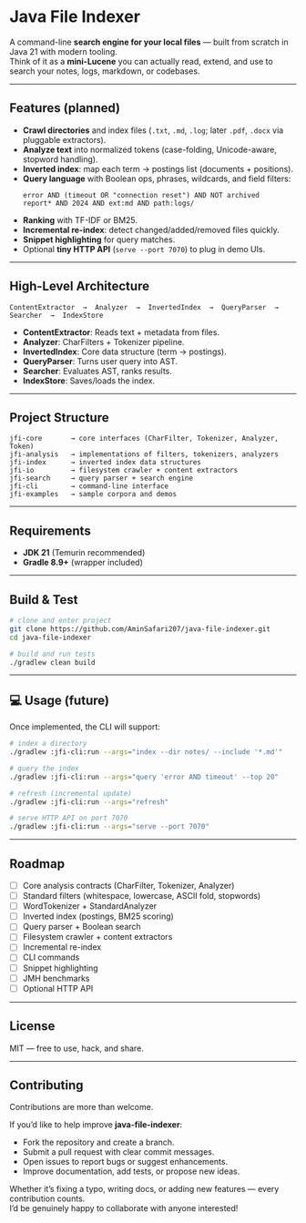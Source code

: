 # Java File Indexer

A command-line **search engine for your local files** — built from scratch in Java 21 with modern tooling.  
Think of it as a **mini-Lucene** you can actually read, extend, and use to search your notes, logs, markdown, or codebases.

[//]: # (![Build]&#40;https://github.com/AminSafari207/java-file-indexer/actions/workflows/ci.yml/badge.svg&#41;)

---

## Features (planned)

- **Crawl directories** and index files (`.txt`, `.md`, `.log`; later `.pdf`, `.docx` via pluggable extractors).
- **Analyze text** into normalized tokens (case-folding, Unicode-aware, stopword handling).
- **Inverted index**: map each term → postings list (documents + positions).
- **Query language** with Boolean ops, phrases, wildcards, and field filters:
  ```text
  error AND (timeout OR "connection reset") AND NOT archived
  report* AND 2024 AND ext:md AND path:logs/
  ```
- **Ranking** with TF-IDF or BM25.
- **Incremental re-index**: detect changed/added/removed files quickly.
- **Snippet highlighting** for query matches.
- Optional **tiny HTTP API** (`serve --port 7070`) to plug in demo UIs.

---

## High-Level Architecture

```
ContentExtractor  →  Analyzer  →  InvertedIndex  →  QueryParser  →  Searcher  →  IndexStore
```

- **ContentExtractor**: Reads text + metadata from files.
- **Analyzer**: CharFilters + Tokenizer pipeline.
- **InvertedIndex**: Core data structure (term → postings).
- **QueryParser**: Turns user query into AST.
- **Searcher**: Evaluates AST, ranks results.
- **IndexStore**: Saves/loads the index.

---

## Project Structure

```
jfi-core       → core interfaces (CharFilter, Tokenizer, Analyzer, Token)
jfi-analysis   → implementations of filters, tokenizers, analyzers
jfi-index      → inverted index data structures
jfi-io         → filesystem crawler + content extractors
jfi-search     → query parser + search engine
jfi-cli        → command-line interface
jfi-examples   → sample corpora and demos
```

---

## Requirements

- **JDK 21** (Temurin recommended)
- **Gradle 8.9+** (wrapper included)

---

## Build & Test

```bash
# clone and enter project
git clone https://github.com/AminSafari207/java-file-indexer.git
cd java-file-indexer

# build and run tests
./gradlew clean build
```

---

## 💻 Usage (future)

Once implemented, the CLI will support:

```bash
# index a directory
./gradlew :jfi-cli:run --args="index --dir notes/ --include '*.md'"

# query the index
./gradlew :jfi-cli:run --args="query 'error AND timeout' --top 20"

# refresh (incremental update)
./gradlew :jfi-cli:run --args="refresh"

# serve HTTP API on port 7070
./gradlew :jfi-cli:run --args="serve --port 7070"
```

---

## Roadmap

- [ ] Core analysis contracts (CharFilter, Tokenizer, Analyzer)
- [ ] Standard filters (whitespace, lowercase, ASCII fold, stopwords)
- [ ] WordTokenizer + StandardAnalyzer
- [ ] Inverted index (postings, BM25 scoring)
- [ ] Query parser + Boolean search
- [ ] Filesystem crawler + content extractors
- [ ] Incremental re-index
- [ ] CLI commands
- [ ] Snippet highlighting
- [ ] JMH benchmarks
- [ ] Optional HTTP API

---

## License

MIT — free to use, hack, and share.

---

## Contributing

Contributions are more than welcome.

If you’d like to help improve **java-file-indexer**:

- Fork the repository and create a branch.
- Submit a pull request with clear commit messages.
- Open issues to report bugs or suggest enhancements.
- Improve documentation, add tests, or propose new ideas.

Whether it’s fixing a typo, writing docs, or adding new features — every contribution counts.  
I’d be genuinely happy to collaborate with anyone interested!
